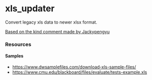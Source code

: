 # xls_updater

Convert legacy xls data to newer xlsx format.

[Based on the kind comment made by Jackypengyu](https://stackoverflow.com/a/39461816 "Link")




### Resources

#### Samples

- https://www.dwsamplefiles.com/download-xls-sample-files/
- https://www.cmu.edu/blackboard/files/evaluate/tests-example.xls
